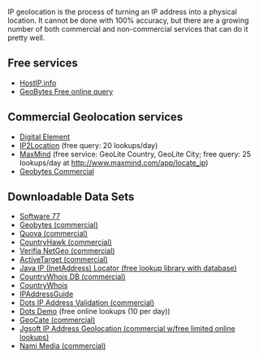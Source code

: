 IP geolocation is the process of turning an IP address into a physical
location. It cannot be done with 100% accuracy, but there are a growing
number of both commercial and non-commercial services that can do it
pretty well.

## Free services

- [HostIP.info](http://hostip.info)
- [GeoBytes Free online query](http://www.geobytes.com/IpLocator.htm)

## Commercial Geolocation services

- [Digital
  Element](http://www.digital-element.net/ip_intelligence/ip_intelligence.html)
- [IP2Location](http://www.ip2location.com/?AfID=23224) (free query: 20
  lookups/day)
- [MaxMind](http://www.maxmind.com/app/ip-location) (free service:
  GeoLite Country, GeoLite City; free query: 25 lookups/day at
  <http://www.maxmind.com/app/locate_ip>)
- [Geobytes Commercial](http://www.geobytes.com)

## Downloadable Data Sets

- [Software 77](http://software77.net/cgi-bin/ip-country/geo-ip.pl)
- [Geobytes (commercial)](http://www.geobytes.com)
- [Quova (commercial)](http://www.quova.com)
- [CountryHawk (commercial)](http://www.cyscape.com/products/chawk)
- [Verifia NetGeo (commercial)](http://www.netgeo.com/index.htm)
- [ActiveTarget (commercial)](http://www.activetarget.com/)
- [Java IP (InetAddress) Locator (free lookup library with
  database)](http://sourceforge.net/projects/javainetlocator/)
- [CountryWhois DB
  (commercial)](http://www.tamos.com/products/ip-location-database)
- [CountryWhois](http://www.countrywhois.com/online-demo.php)
- [IPAddressGuide](http://www.IPAddressGuide.com/)
- [Dots IP Address Validation
  (commercial)](http://www.serviceobjects.com/products/dots_ipgeo.asp?zut=GGL1004&bhcp=1)
- [Dots Demo](http://www.serviceobjects.com/demos/geopinpointdemo.asp)
  (free online lookups (10 per day))
- [GeoCate (commercial)](http://www.geocate.com/index.htm)
- [Jgsoft IP Address Geolocation (commercial w/free limited online
  lookups)](http://www.ip2country.net/)
- [Nami Media (commercial)](http://www.namimedia.com/geo.htm)